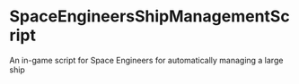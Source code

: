 # SpaceEngineersShipManagementScript
An in-game script for Space Engineers for automatically managing a large ship
